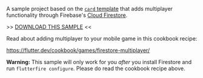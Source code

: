A sample project based on the
[`card` template](https://github.com/flutter/games/tree/main/templates/card)
that adds multiplayer functionality through Firebase's
[Cloud Firestore](https://firebase.google.com/docs/firestore).

\>> [DOWNLOAD THIS SAMPLE](https://download-directory.github.io?url=https://github.com/flutter/games/tree/main/samples/multiplayer) <<

Read about adding multiplayer to your mobile game
in this cookbook recipe:

https://flutter.dev/cookbook/games/firestore-multiplayer/

**Warning:** This sample will only work for you _after_ you install
Firestore and run `flutterfire configure`. 
Please do read the cookbook recipe above.
